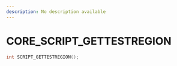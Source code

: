 ```yaml
---
description: No description available 
---
```


# CORE\_SCRIPT_GETTESTREGION

```cpp
int SCRIPT_GETTESTREGION();
```